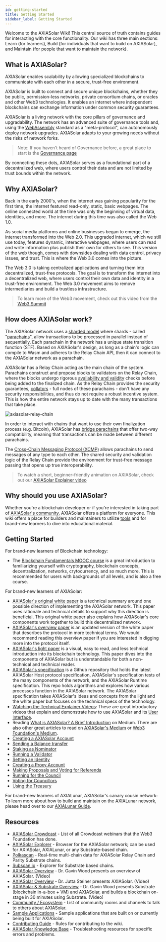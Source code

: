 ```yaml
---
id: getting-started
title: Getting Started
sidebar_label: Getting Started
---
```


Welcome to the AXIASolar Wiki! This central source of truth contains guides for interacting with the core functionality. Our wiki has three main sections: Learn (for learners), Build (for individuals that want to build on AXIASolar), and Maintain (for people that want to maintain the network).

## What is AXIASolar?

AXIASolar enables scalability by allowing specialized blockchains to communicate with each other in a secure, trust-free environment.

AXIASolar is built to connect and secure unique blockchains, whether they be public, permission-less networks, private consortium chains, or oracles and other Web3 technologies. It enables an internet where independent blockchains can exchange information under common security guarantees.

AXIASolar is a living network with the core pillars of governance and upgradability. The network has an advanced suite of governance tools and, using the [WebAssembly](https://webassembly.org/) standard as a "meta-protocol", can autonomously deploy network upgrades. AXIASolar adapts to your growing needs without the risks of network forks.

> Note: If you haven't heard of Governance before, a great place to start is the [Governance page](learn-governance)

By connecting these dots, AXIASolar serves as a foundational part of a decentralized web, where users control their data and are not limited by trust bounds within the network.

## Why AXIASolar?

Back in the early 2000's, when the internet was gaining popularity for the first time, the internet featured read-only, static, basic webpages. The online connected world at the time was only the beginning of virtual data, identities, and more. The internet during this time was also called the Web 1.0.

As social media platforms and online businesses began to emerge, the internet transformed into the Web 2.0. This upgraded internet, which we still use today, features dynamic, interactive webpages, where users can read and write information plus publish their own for others to see. This version of the web though, comes with downsides dealing with data control, privacy issues, and trust. This is where the Web 3.0 comes into the picture.

The Web 3.0 is taking centralized applications and turning them into decentralized, trust-free protocols. The goal is to transform the internet into a decentralized web, where users control their own data and identity in a trust-free environment. The Web 3.0 movement aims to remove intermediaries and build a trustless infrastructure.

> To learn more of the Web3 movement, check out this video from the [Web3 Summit](https://youtu.be/l44z35vabvA)

## How does AXIASolar work?

The AXIASolar network uses a [sharded model](<https://en.wikipedia.org/wiki/Shard_(database_architecture)>) where shards - called "[parachains](learn-parachains)", allow transactions to be processed in parallel instead of sequentially. Each parachain in the network has a unique state transition function (STF). Based on AXIASolar's design, as long as a chain's logic can compile to Wasm and adheres to the Relay Chain API, then it can connect to the AXIASolar network as a parachain.

AXIASolar has a Relay Chain acting as the main chain of the system. Parachains construct and propose blocks to validators on the Relay Chain, where the blocks undergo rigorous [availability and validity](learn-availability) checks before being added to the finalized chain. As the Relay Chain provides the security guarantees, [collators](learn-collator) - full nodes of these parachains - don't have any security responsibilities, and thus do not require a robust incentive system. This is how the entire network stays up to date with the many transactions that take place.

![axiasolar-relay-chain](assets/axiasolar_relay_chain.png)

In order to interact with chains that want to use their own finalization process (e.g. Bitcoin), AXIASolar has [bridge parachains](learn-bridges) that offer two-way compatibility, meaning that transactions can be made between different parachains.

The [Cross-Chain Messaging Protocol (XCMP)](learn-crosschain) allows parachains to send messages of any type to each other. The shared security and validation logic of the Relay Chain provide the environment for trust-free message passing that opens up true interoperability.

> To watch a short, beginner-friendly animation on AXIASolar, check out our [AXIASolar Explainer video](https://www.youtube.com/watch?v=_-k0xkooSlA)

## Why should you use AXIASolar?

Whether you're a blockchain developer or if you're interested in taking part of [AXIASolar's community](https://axiasolar.network/axiasolar-ambassador-program/), AXIASolar offers a platform for everyone. This wiki offers a place for builders and maintainers to utilize [tools](build-tools-index) and for brand-new learners to dive into educational material.

## Getting Started

For brand-new learners of Blockchain technology:

- The [Blockchain Fundamentals MOOC course][mooc] is a great introduction to familiarizing yourself with cryptography, blockchain concepts, decentralization, networks, crytocurrency, and so much more. This is recommended for users with backgrounds of all levels, and is also a free course.

For brand-new learners of AXIASolar:

- [AXIASolar's original white paper][white-paper] is a technical summary around one possible direction of implementing the AXIASolar network. This paper uses rationale and technical details to support why this direction is beneficial. This original white paper also explains how AXIASolar's core components work together to build this decentralized network.
- [AXIASolar's overview paper][overview-paper] is an updated version of the white paper that describes the protocol in more technical terms. We would recommend reading this overview paper if you are interested in digging more into the protocol itself.
- [AXIASolar's light paper][light-paper] is a visual, easy to read, and less technical introduction into its blockchain technology. This paper dives into the components of AXIASolar but is understandable for both a non-technical and technical reader.
- [AXIASolar's specification][spec] is a Github repository that holds the latest AXIASolar Host protocol specification, AXIASolar's specification tests of the many components of the network, and the AXIASolar Runtime specification. This repo holds algorithms and explores how various processes function in the AXIASolar network. The AXIASolar specification takes AXIASolar's ideas and concepts from the light and the white paper but focuses on the technical specs of the technology.
- [Watching the Technical Explainer Videos][teched videos]: These are great introductory videos that explain and demonstrate how to use AXIASolar and its [User Interface][ui].
- Reading [What is AXIASolar? A Brief Introduction][article] on Medium. There are also other great articles to read on [AXIASolar's Medium][p medium] or [Web3 Foundation's Medium][w medium].
- [Creating a AXIASolar Account][account generation]
- [Sending a Balance transfer][transfer]
- [Staking as Nominator][nominator]
- [Running a Validator][validator]
- [Setting an Identity][identity]
- [Creating a Proxy Account][proxy]
- [Making Proposals and Voting for Referenda][democracy]
- [Running for the Council][council]
- [Voting for Councillors][council voting]
- [Using the Treasury][treasury]

For brand-new learners of AXIALunar, AXIASolar's canary cousin network: To learn more about how to build and maintain on the AXIALunar network, please head over to our [AXIALunar Guide][axialunar guide].

## Resources

- [AXIASolar Crowdcast](https://www.crowdcast.io/axiasolar) - List of all Crowdcast webinars that the Web3 Foundation has done.
- [AXIASolar Explorer](https://axiasolar.js.org/apps/#/explorer) - Browser for the AXIASolar network; can be used for AXIASolar, AXIALunar, or any Substrate-based chain.
- [Polkascan](http://polkascan.io/) \- Real-time multi-chain data for AXIASolar Relay Chain and Parity Substrate chains.
- [Subscan.io](https://subscan.io) - Explorer for Substrate based chains.
- [AXIASolar Overview](https://youtu.be/lIghiCmHz0U) - Dr. Gavin Wood presents an overview of AXIASolar. (Video)
- [AXIASolar Overview](https://techcrunch.com/video/fireside-chat-with-jutta-steiner-parity-technologies/) - Dr. Jutta Steiner presents AXIASolar. (Video)
- [AXIASolar & Substrate Overview](https://www.youtube.com/watch?v=0IoUZdDi5Is&feature=youtu.be) - Dr. Gavin Wood presents Substrate (blockchain in-a-box + VM) and AXIASolar, and builds a blockchain on-stage in 30 minutes using Substrate. (Video)
- [Community / Ecosystem](community) - List of community rooms and channels to talk to others about AXIASolar.
- [Sample Applications](build-examples-index) - Sample applications that are built on or currently being built for AXIASolar.
- [Contributing Guide](contributing) - Rules for contributing to the wiki.
- [AXIASolar Knowledge Base](https://support.axiasolar.network/) - Troubleshooting resources for specific errors and problems.

[mooc]: https://mooc.web3.foundation/course/blockchain-fundamentals/
[white-paper]: https://axiasolar.network/AXIASolarPaper.pdf
[overview-paper]: https://github.com/w3f/research/blob/master/docs/papers/OverviewPaper-V1.pdf
[light-paper]: https://axiasolar.network/AXIASolar-lightpaper.pdf
[spec]: https://github.com/w3f/axiasolar-spec
[teched videos]: https://www.youtube.com/watch?v=mNStMPZjiHM&list=PLOyWqupZ-WGuAuS00rK-pebTMAOxW41W8
[article]: https://medium.com/axiasolar-network/what-is-axiasolar-a-brief-introduction-ca3eac9ddca5
[p medium]: https://medium.com/axiasolar-network
[w medium]: https://medium.com/web3foundation
[ui]: https://axiasolar.js.org/apps/
[account generation]: learn-account-generation
[transfer]: learn-balance-transfers
[nominator]: maintain-guides-how-to-nominate-axiasolar
[validator]: maintain-guides-how-to-validate-axiasolar
[identity]: learn-identity
[proxy]: learn-proxies
[democracy]: maintain-guides-democracy
[council]: maintain-guides-how-to-join-council
[council voting]: maintain-guides-how-to-vote-councillor
[treasury]: learn-treasury
[axialunar guide]: https://guide.axialunar.network/
